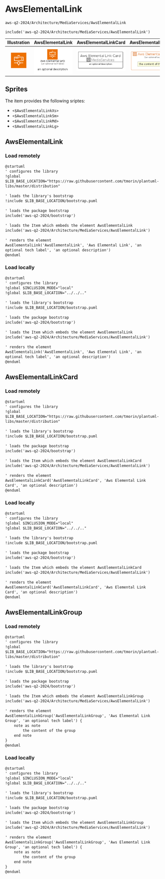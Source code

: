 # AwsElementalLink


```text
aws-q2-2024/Architecture/MediaServices/AwsElementalLink
```

```text
include('aws-q2-2024/Architecture/MediaServices/AwsElementalLink')
```



| Illustration | AwsElementalLink | AwsElementalLinkCard | AwsElementalLinkGroup |
| :---: | :---: | :---: | :---: |
| ![illustration for Illustration](../../../aws-q2-2024/Architecture/MediaServices/AwsElementalLink.png) | ![illustration for AwsElementalLink](../../../aws-q2-2024/Architecture/MediaServices/AwsElementalLink.Local.png) | ![illustration for AwsElementalLinkCard](../../../aws-q2-2024/Architecture/MediaServices/AwsElementalLinkCard.Local.png) | ![illustration for AwsElementalLinkGroup](../../../aws-q2-2024/Architecture/MediaServices/AwsElementalLinkGroup.Local.png) |



## Sprites
The item provides the following sriptes:

- `<$AwsElementalLinkXs>`
- `<$AwsElementalLinkSm>`
- `<$AwsElementalLinkMd>`
- `<$AwsElementalLinkLg>`





## AwsElementalLink

### Load remotely
```plantuml
@startuml
' configures the library
!global $LIB_BASE_LOCATION="https://raw.githubusercontent.com/tmorin/plantuml-libs/master/distribution"

' loads the library's bootstrap
!include $LIB_BASE_LOCATION/bootstrap.puml

' loads the package bootstrap
include('aws-q2-2024/bootstrap')

' loads the Item which embeds the element AwsElementalLink
include('aws-q2-2024/Architecture/MediaServices/AwsElementalLink')

' renders the element
AwsElementalLink('AwsElementalLink', 'Aws Elemental Link', 'an optional tech label', 'an optional description')
@enduml
```

### Load locally
```plantuml
@startuml
' configures the library
!global $INCLUSION_MODE="local"
!global $LIB_BASE_LOCATION="../../.."

' loads the library's bootstrap
!include $LIB_BASE_LOCATION/bootstrap.puml

' loads the package bootstrap
include('aws-q2-2024/bootstrap')

' loads the Item which embeds the element AwsElementalLink
include('aws-q2-2024/Architecture/MediaServices/AwsElementalLink')

' renders the element
AwsElementalLink('AwsElementalLink', 'Aws Elemental Link', 'an optional tech label', 'an optional description')
@enduml
```

## AwsElementalLinkCard

### Load remotely
```plantuml
@startuml
' configures the library
!global $LIB_BASE_LOCATION="https://raw.githubusercontent.com/tmorin/plantuml-libs/master/distribution"

' loads the library's bootstrap
!include $LIB_BASE_LOCATION/bootstrap.puml

' loads the package bootstrap
include('aws-q2-2024/bootstrap')

' loads the Item which embeds the element AwsElementalLinkCard
include('aws-q2-2024/Architecture/MediaServices/AwsElementalLink')

' renders the element
AwsElementalLinkCard('AwsElementalLinkCard', 'Aws Elemental Link Card', 'an optional description')
@enduml
```

### Load locally
```plantuml
@startuml
' configures the library
!global $INCLUSION_MODE="local"
!global $LIB_BASE_LOCATION="../../.."

' loads the library's bootstrap
!include $LIB_BASE_LOCATION/bootstrap.puml

' loads the package bootstrap
include('aws-q2-2024/bootstrap')

' loads the Item which embeds the element AwsElementalLinkCard
include('aws-q2-2024/Architecture/MediaServices/AwsElementalLink')

' renders the element
AwsElementalLinkCard('AwsElementalLinkCard', 'Aws Elemental Link Card', 'an optional description')
@enduml
```

## AwsElementalLinkGroup

### Load remotely
```plantuml
@startuml
' configures the library
!global $LIB_BASE_LOCATION="https://raw.githubusercontent.com/tmorin/plantuml-libs/master/distribution"

' loads the library's bootstrap
!include $LIB_BASE_LOCATION/bootstrap.puml

' loads the package bootstrap
include('aws-q2-2024/bootstrap')

' loads the Item which embeds the element AwsElementalLinkGroup
include('aws-q2-2024/Architecture/MediaServices/AwsElementalLink')

' renders the element
AwsElementalLinkGroup('AwsElementalLinkGroup', 'Aws Elemental Link Group', 'an optional tech label') {
    note as note
        the content of the group
    end note
}
@enduml
```

### Load locally
```plantuml
@startuml
' configures the library
!global $INCLUSION_MODE="local"
!global $LIB_BASE_LOCATION="../../.."

' loads the library's bootstrap
!include $LIB_BASE_LOCATION/bootstrap.puml

' loads the package bootstrap
include('aws-q2-2024/bootstrap')

' loads the Item which embeds the element AwsElementalLinkGroup
include('aws-q2-2024/Architecture/MediaServices/AwsElementalLink')

' renders the element
AwsElementalLinkGroup('AwsElementalLinkGroup', 'Aws Elemental Link Group', 'an optional tech label') {
    note as note
        the content of the group
    end note
}
@enduml
```


